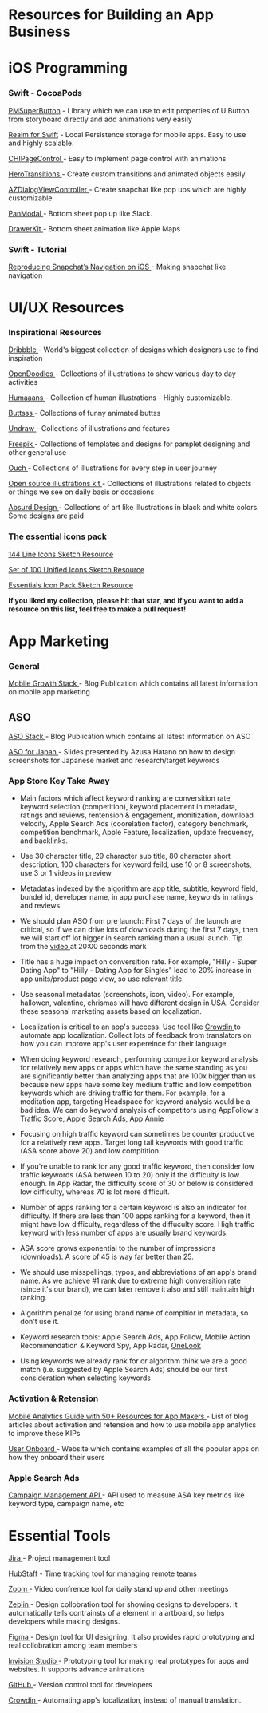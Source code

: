 # Resources for Building an App Business 

# iOS Programming

<h3>Swift - CocoaPods</h3>

<a href = "https://github.com/pmusolino/PMSuperButton"> PMSuperButton</a> - Library which we can use to edit properties of UIButton from storyboard directly and add animations very easily

<a href = "https://realm.io/docs/swift/latest"> Realm for Swift</a> - Local Persistence storage for mobile apps. Easy to use and highly scalable.

<a href = "https://github.com/ChiliLabs/CHIPageControl"> CHIPageControl </a> - Easy to implement page control with animations

<a href = "https://github.com/HeroTransitions/Hero"> HeroTransitions </a> - Create custom transitions and animated objects easily

<a href = "https://github.com/Minitour/AZDialogViewController"> AZDialogViewController </a> - Create snapchat like pop ups which are highly customizable

<a href = "https://github.com/slackhq/PanModal"> PanModal </a> - Bottom sheet pop up like Slack.

<a href = "https://github.com/babylonhealth/DrawerKit"> DrawerKit </a> - Bottom sheet animation like Apple Maps

<h3>Swift - Tutorial</h3>

<a href = "https://medium.com/snowdog-labs/reproducing-snapchat-navigations-on-ios-part-3-41b7ea1d91bd"> Reproducing Snapchat’s Navigation on iOS  </a> - Making snapchat like navigation


# UI/UX Resources

<h3>Inspirational Resources </h3>

<a href = "https://dribbble.com/"> Dribbble </a> - World's biggest collection of designs which designers use to find inspiration

<a href = "https://www.opendoodles.com/ "> OpenDoodles </a> - Collections of illustrations to show various day to day activities

<a href = "https://www.humaaans.com/"> Humaaans </a> - Collection of human illustrations - Highly customizable.

<a href = "https://www.buttsss.com/"> Buttsss </a> - Collections of funny animated buttss

<a href = "https://undraw.co/illustrations"> Undraw </a> - Collections of illustrations and features

<a href = "https://www.freepik.com/"> Freepik </a> - Collections of templates and designs for pamplet designing and other general use

<a href = "https://icons8.com/ouch/"> Ouch </a> - Collections of illustrations for every step in user journey

<a href = "https://illlustrations.co/"> Open source illustrations kit </a> - Collections of illustrations related to objects or things we see on daily basis or occasions 

<a href = "https://absurd.design/#slide-8"> Absurd Design </a> - Collections of art like illustrations in black and white colors. Some designs are paid


<h3>The essential icons pack</h3>

<a href = "https://www.sketchappsources.com/free-source/4221-moonshard-free-line-icons-sketch-freebie-resource.html">  144 Line Icons Sketch Resource </a>

<a href = "https://www.sketchappsources.com/free-source/3846-icon-set-sketch-freebie-resource.html"> Set of 100 Unified Icons Sketch Resource </a> 

<a href = "https://www.sketchappsources.com/free-source/3771-essentials-icon-pack-sketch-freebie-resource.html"> Essentials Icon Pack Sketch Resource </a> 

<b>If you liked my collection, please hit that star, and if you want to add a resource on this list, feel free to make a pull request! </b>

# App Marketing

<h3>General</h3>
<a href = "https://phiture.com/mobilegrowthstack/"> Mobile Growth Stack </a> - Blog Publication which contains all latest information on mobile app marketing

## ASO

<a href = "https://asostack.com/"> ASO Stack </a> - Blog Publication which contains all latest information on ASO 

<a href = "https://drive.google.com/file/d/1ZiyCT34ebdwdJoC2sq_p8B9bVos7t2h6/view?usp=sharing"> ASO for Japan </a> - Slides presented by Azusa Hatano on how to design screenshots for Japanese market and research/target keywords

### App Store Key Take Away

- Main factors which affect keyword ranking are conversition rate, keyword selection (competition), keyword placement in metadata, ratings and reviews, rentension & engagement, monitization, download velocity, Apple Search Ads (coorelation factor), category benchmark, competition benchmark, Apple Feature, localization, update frequency, and backlinks.  

- Use 30 character title, 29 character sub title, 80 character short description, 100 characters for keyword feild, use 10 or 8 screenshots, use 3 or 1 videos in preview

- Metadatas indexed by the algorithm are app title, subtitle, keyword field, bundel id, developer name, in app purchase name, keywords in ratings and reviews. 

- We should plan ASO from pre launch: First 7 days of the launch are critical, so if we can drive lots of downloads during the first 7 days, then we will start off lot higger in search ranking than a usual launch. Tip from the <a href = "https://www.youtube.com/watch?v=bhS2GRmiKd8&t=1805s"> video </a> at 20:00 seconds mark  

- Title has a huge impact on conversition rate. For example, "Hilly - Super Dating App" to "Hilly - Dating App for Singles" lead to 20% increase in app units/product page view, so use relevant title.

- Use seasonal metadatas (screenshots, icon, video). For example, hallowen, valentine, chrismas will have different design in USA. Consider these seasonal marketing assets based on localization. 

- Localization is critical to an app's success. Use tool like <a href = "https://crowdin.com/"> Crowdin </a> to automate app localization. Collect lots of feedback from translators on how you can improve app's user expereince for their language. 

- When doing keyword research, performing competitor keyword analysis for relatively new apps or apps which have the same standing as you are significantly better than analyzing apps that are 100x bigger than us because new apps have some key medium traffic and low competition keywords which are driving traffic for them. For example, for a meditation app, targeting Headspace for keyword analysis would be a bad idea. We can do keyword analysis of competitors using AppFollow's Traffic Score, Apple Search Ads, App Annie

- Focusing on high traffic keyword can sometimes be counter productive for a relatively new apps. Target long tail keywords with good traffic (ASA score above 20) and low compitition. 

- If you're unable to rank for any good traffic keyword, then consider low traffic keywords (ASA between 10 to 20) only if the difficulty is low enough. In App Radar, the difficulty score of 30 or below is considered low difficulty, whereas 70 is lot more difficult. 

- Number of apps ranking for a certain keyword is also an indicator for difficulty. If there are less than 100 apps ranking for a keyword, then it might have low difficulty, regardless of the diffuculty score. High traffic keyword with less number of apps are usually brand keywords. 

- ASA score grows exponential to the number of impressions (downloads). A score of 45 is way far better than 25. 

- We should use misspellings, typos, and abbreviations of an app's brand name. As we achieve #1 rank due to extreme high conversition rate (since it's our brand), we can later remove it also and still maintain high ranking. 

- Algorithm penalize for using brand name of compitior in metadata, so don't use it. 

- Keyword research tools: Apple Search Ads, App Follow, Mobile Action Recommendation & Keyword Spy, App Radar, <a href = "https://www.onelook.com/"> OneLook </a> 

- Using keywords we already rank for or algorithm think we are a good match (i.e. suggested by Apple Search Ads) should be our first consideration when selecting keywords



### Activation & Retension

<a href = "https://amplitude.com/mobile-analytics?ref=blog-cta"> Mobile Analytics Guide with 50+ Resources for App Makers </a> - List of blog articles about activation and retension and how to use mobile app analytics to improve these KIPs

<a href = "https://www.useronboard.com/how-dropbox-onboards-new-users/?slide=9"> User Onboard </a> - Website which contains examples of all the popular apps on how they onboard their users

<h3>Apple Search Ads</h3>

<a href = "https://searchads.apple.com/help/advanced/0022-use-the-campaign-management-api/"> Campaign Management API </a> - API used to measure ASA key metrics like keyword type, campaign name, etc

# Essential Tools

<a href = "http://jira.com/"> Jira </a> - Project management tool

<a href = "https://hubstaff.com/"> HubStaff </a> - Time tracking tool for managing remote teams

<a href = "https://zoom.us/"> Zoom </a> - Video confrence tool for daily stand up and other meetings

<a href = "https://zeplin.io/"> Zeplin </a> - Design collobration tool for showing designs to developers. It automatically tells contrainsts of a element in a artboard, so helps developers while making designs. 

<a href = "https://www.figma.com/"> Figma </a> - Design tool for UI designing. It also provides rapid prototyping and real collobration among team members 

<a href = "https://www.invisionapp.com/studio"> Invision Studio </a> - Prototyping tool for making real prototypes for apps and websites. It supports advance animations

<a href = "https://github.com/"> GitHub </a> - Version control tool for developers

<a href = "https://crowdin.com/"> Crowdin </a> - Automating app's localization, instead of manual translation. 
